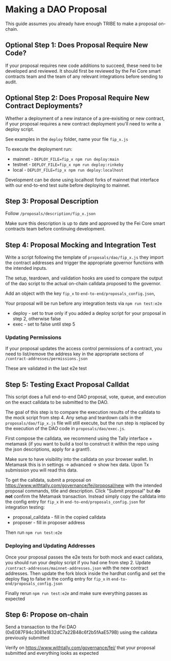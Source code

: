 # Making a DAO Proposal
This guide assumes you already have enough TRIBE to make a proposal on-chain.

## Optional Step 1: Does Proposal Require New Code?
If your proposal requires new code additions to succeed, these need to be developed and reviewed. It should first be reviewed by the Fei Core smart contracts team and the team of any relevant integrations before sending to audit.

## Optional Step 2: Does Proposal Require New Contract Deployments?
Whether a deployment of a new instance of a pre-exisiting or new contract, if your proposal requires a new contract deployment you'll need to write a deploy script.

See examples in the `deploy` folder, name your file `fip_x.js`

To execute the deployment run:
* mainnet - `DEPLOY_FILE=fip_x npm run deploy:main`
* testnet - `DEPLOY_FILE=fip_x npm run deploy:rinkeby`
* local - `DEPLOY_FILE=fip_x npm run deploy:localhost`

Development can be done using localhost forks of mainnet that interface with our end-to-end test suite before deploying to mainnet.

## Step 3: Proposal Description

Follow `/proposals/description/fip_x.json`

Make sure this description is up to date and approved by the Fei Core smart contracts team before continuing development.

## Step 4: Proposal Mocking and Integration Test
Write a script following the template of `proposals/dao/fip_x.js` they import the contract addresses and trigger the appropriate governor functions with the intended inputs.

The setup, teardown, and validation hooks are used to compare the output of the dao script to the actual on-chain calldata proposed to the governor.

Add an object with the key `fip_x` to `end-to-end/proposals_config.json`, 

Your proposal will be run before any integration tests via `npm run test:e2e`
* deploy - set to true only if you added a deploy script for your proposal in step 2, otherwise false
* exec - set to false until step 5

### Updating Permissions
If your proposal updates the access control permissions of a contract, you need to list/remove the address key in the appropriate sections of `/contract-addresses/permissions.json`

These are validated in the last e2e test

## Step 5: Testing Exact Proposal Calldat

This script does a full end-to-end DAO proposal, vote, queue, and execution on the exact calldata to be submitted to the DAO.

The goal of this step is to compare the execution results of the calldata to the mock script from step 4. Any setup and teardown calls in the `proposals/dao/fip_x.js` file will still execute, but the run step is replaced by the execution of the DAO code in `proposals/dao/exec.js`.

First compose the calldata, we recommend using the Tally interface + metamask (if you want to build a tool to construct it within the repo using the json descriptions, apply for a grant!).

Make sure to have visibility into the calldata on your browser wallet. In Metamask this is 
in settings -> advanced -> show hex data. Upon Tx submission you will read this data.

To get the calldata, submit a proposal on https://www.withtally.com/governance/fei/proposal/new with the intended proposal commands, title and description. Click "Submit proposal" but **do not** confirm the Metamask transaction. Instead simply copy the calldata into the config entry for `fip_x` in `end-to-end/proposals_config.json` for integration testing:
* proposal_calldata - fill in the copied calldata
* proposer - fill in proposer address

Then run `npm run test:e2e`

### Deploying and Updating Addresses
Once your proposal passes the e2e tests for both mock and exact calldata, you should run your deploy script if you had one from step 2. Update `/contract-addresses/mainnet-addresses.json` with the new contract addresses. Then update the fork block inside the hardhat config and set the deploy flag to false in the config entry for `fip_x` in `end-to-end/proposals_config.json`

Finally rerun `npm run test:e2e` and make sure everything passes as expected

## Step 6: Propose on-chain
Send a transaction to the Fei DAO (0xE087F94c3081e1832dC7a22B48c6f2b5fAaE579B) using the calldata previously submitted

Verify on https://www.withtally.com/governance/fei/ that your proposal submitted and everything looks as expected